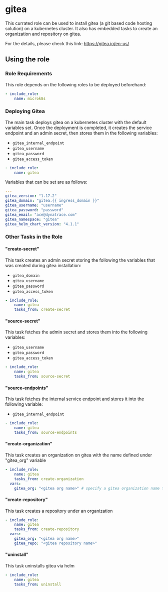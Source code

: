 # gitea

This currated role can be used to install gitea (a git based code hosting solution) on a kubernetes cluster.
It also has embedded tasks to create an organization and repository on gitea.

For the details, please check this link: https://gitea.io/en-us/

## Using the role

### Role Requirements
This role depends on the following roles to be deployed beforehand:
```yaml
- include_role:
    name: microk8s

```

### Deploying Gitea

The main task deploys gitea on a kubernetes cluster with the default variables set.
Once the deployment is completed, it creates the service endpoint and an admin secret, then stores them in the following variables:

- `gitea_internal_endpoint`
- `gitea_username`
- `gitea_password`
- `gitea_access_token`

```yaml
- include_role:
    name: gitea
```

Variables that can be set are as follows:

```yaml
---
gitea_version: "1.17.2"
gitea_domain: "gitea.{{ ingress_domain }}"
gitea_username: "username"
gitea_password: "password"
gitea_email: "ace@dynatrace.com"
gitea_namespace: "gitea"
gitea_helm_chart_version: "4.1.1"
```

### Other Tasks in the Role

#### "create-secret" 
This task creates an admin secret storing the following the variables that was created during gitea installation:
- `gitea_domain`
- `gitea_username`
- `gitea_password`
- `gitea_access_token`

```yaml
- include_role:
    name: gitea
    tasks_from: create-secret
```

#### "source-secret" 
This task fetches the admin secret and stores them into the following variables:
- `gitea_username`
- `gitea_password`
- `gitea_access_token`

```yaml
- include_role:
    name: gitea
    tasks_from: source-secret
```

#### "source-endpoints" 
This task fetches the internal service endpoint and stores it into the following variable:
- `gitea_internal_endpoint`

```yaml
- include_role:
    name: gitea
    tasks_from: source-endpoints
```

#### "create-organization" 
This task creates an organization on gitea with the name defined under "gitea_org" variable

```yaml
- include_role:
    name: gitea
    tasks_from: create-organization
  vars:
    gitea_org: "<gitea org name>" # specify a gitea organization name to be created
```

#### "create-repository" 
This task creates a repository under an organization

```yaml
- include_role:
    name: gitea
    tasks_from: create-repository
  vars:
    gitea_org: "<gitea org name>"
    gitea_repo: "<gitea repository name>"
```

#### "uninstall" 
This task uninstalls gitea via helm

```yaml
- include_role:
    name: gitea
    tasks_from: uninstall
```
